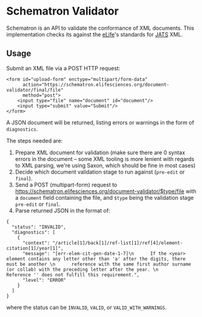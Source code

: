 # Schematron Validator

Schematron is an API to validate the conformance of XML documents. This implementation checks its against the [eLife](https://elifesciences.org)'s standards for [JATS](https://jats.nlm.nih.gov/) XML.

## Usage

Submit an XML file via a POST HTTP request:

```
<form id="upload-form" enctype="multipart/form-data"
      action="https://schematron.elifesciences.org/document-validator/final/file"
      method="post">
    <input type="file" name="document" id="document"/>
    <input type="submit" value="Submit"/>
</form>
```

A JSON document will be returned, listing errors or warnings in the form of `diagnostics`.

The steps needed are:

1. Prepare XML document for validation (make sure there are 0 syntax errors in the document – some XML tooling is more lenient with regards to XML parsing, we're using Saxon, which should be fine in most cases)
1. Decide which document validation stage to run against (`pre-edit` or `final`).
1. Send a POST (multipart-form) request to https://schematron.elifesciences.org/document-validator/$type/file with a `document` field containing the file, and `$type` being the validation stage `pre-edit` or `final`.
1. Parse returned JSON in the format of:

```
{
  "status": "INVALID",
  "diagnostics": [
    {
      "context": "/article[1]/back[1]/ref-list[1]/ref[4]/element-citation[1]/year[1]",
      "message": "[err-elem-cit-gen-date-1-7]\n      If the <year> element contains any letter other than 'a' after the digits, there must be another \n      reference with the same first author surname (or collab) with the preceding letter after the year. \n      Reference '' does not fulfill this requirement.",
      "level": "ERROR"
    }
  ]
}
```

where the status can be `INVALID`, `VALID`, or `VALID_WITH_WARNINGS`.
